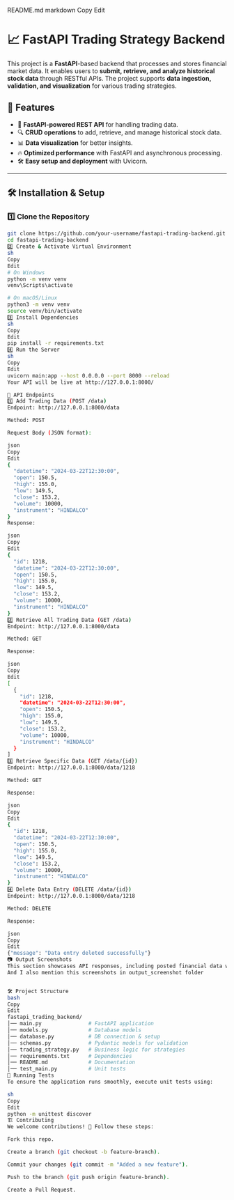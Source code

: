README.md
markdown
Copy
Edit
# 📈 FastAPI Trading Strategy Backend  

This project is a **FastAPI**-based backend that processes and stores financial market data. It enables users to **submit, retrieve, and analyze historical stock data** through RESTful APIs. The project supports **data ingestion, validation, and visualization** for various trading strategies.  

## 🚀 Features  
- 📡 **FastAPI-powered REST API** for handling trading data.  
- 🔍 **CRUD operations** to add, retrieve, and manage historical stock data.  
- 📊 **Data visualization** for better insights.  
- 🔥 **Optimized performance** with FastAPI and asynchronous processing.  
- 🛠️ **Easy setup and deployment** with Uvicorn.  

---

## 🛠️ Installation & Setup  

### **1️⃣ Clone the Repository**  
```sh
git clone https://github.com/your-username/fastapi-trading-backend.git
cd fastapi-trading-backend
2️⃣ Create & Activate Virtual Environment
sh
Copy
Edit
# On Windows
python -m venv venv
venv\Scripts\activate

# On macOS/Linux
python3 -m venv venv
source venv/bin/activate
3️⃣ Install Dependencies
sh
Copy
Edit
pip install -r requirements.txt
4️⃣ Run the Server
sh
Copy
Edit
uvicorn main:app --host 0.0.0.0 --port 8000 --reload
Your API will be live at http://127.0.0.1:8000/

📌 API Endpoints
1️⃣ Add Trading Data (POST /data)
Endpoint: http://127.0.0.1:8000/data

Method: POST

Request Body (JSON format):

json
Copy
Edit
{
  "datetime": "2024-03-22T12:30:00",
  "open": 150.5,
  "high": 155.0,
  "low": 149.5,
  "close": 153.2,
  "volume": 10000,
  "instrument": "HINDALCO"
}
Response:

json
Copy
Edit
{
  "id": 1218,
  "datetime": "2024-03-22T12:30:00",
  "open": 150.5,
  "high": 155.0,
  "low": 149.5,
  "close": 153.2,
  "volume": 10000,
  "instrument": "HINDALCO"
}
2️⃣ Retrieve All Trading Data (GET /data)
Endpoint: http://127.0.0.1:8000/data

Method: GET

Response:

json
Copy
Edit
[
  {
    "id": 1218,
    "datetime": "2024-03-22T12:30:00",
    "open": 150.5,
    "high": 155.0,
    "low": 149.5,
    "close": 153.2,
    "volume": 10000,
    "instrument": "HINDALCO"
  }
]
3️⃣ Retrieve Specific Data (GET /data/{id})
Endpoint: http://127.0.0.1:8000/data/1218

Method: GET

Response:

json
Copy
Edit
{
  "id": 1218,
  "datetime": "2024-03-22T12:30:00",
  "open": 150.5,
  "high": 155.0,
  "low": 149.5,
  "close": 153.2,
  "volume": 10000,
  "instrument": "HINDALCO"
}
4️⃣ Delete Data Entry (DELETE /data/{id})
Endpoint: http://127.0.0.1:8000/data/1218

Method: DELETE

Response:

json
Copy
Edit
{"message": "Data entry deleted successfully"}
📷 Output Screenshots
This section showcases API responses, including posted financial data with fields like datetime, open, high, low, close prices, volume, and instrument. It verifies successful data storage and retrieval.
And I also mention this screenshots in output_screenshot folder


🛠️ Project Structure
bash
Copy
Edit
fastapi_trading_backend/
│── main.py               # FastAPI application
│── models.py             # Database models
│── database.py           # DB connection & setup
│── schemas.py            # Pydantic models for validation
│── trading_strategy.py   # Business logic for strategies
│── requirements.txt      # Dependencies
│── README.md             # Documentation
│── test_main.py          # Unit tests
🧪 Running Tests
To ensure the application runs smoothly, execute unit tests using:

sh
Copy
Edit
python -m unittest discover
🏗️ Contributing
We welcome contributions! 🚀 Follow these steps:

Fork this repo.

Create a branch (git checkout -b feature-branch).

Commit your changes (git commit -m "Added a new feature").

Push to the branch (git push origin feature-branch).

Create a Pull Request.
